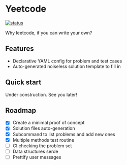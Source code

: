 # Yeetcode

[![status](
https://github.com/qianxyz/yeetcode/actions/workflows/ci.yml/badge.svg
)](https://github.com/qianxyz/yeetcode/actions)

Why leetcode, if you can write your own?

## Features

- Declarative YAML config for problem and test cases
- Auto-generated noiseless solution template to fill in

## Quick start

Under construction. See you later!

## Roadmap

- [x] Create a minimal proof of concept
- [x] Solution files auto-generation
- [x] Subcommand to list problems and add new ones
- [x] Multiple methods test routine
- [ ] CI checking the problem set
- [ ] Data structures serde
- [ ] Prettify user messages
